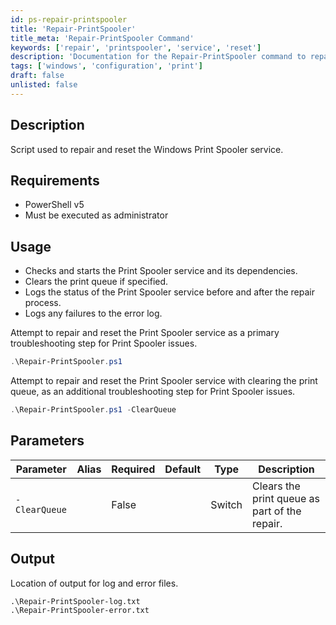 ```yaml
---
id: ps-repair-printspooler
title: 'Repair-PrintSpooler'
title_meta: 'Repair-PrintSpooler Command'
keywords: ['repair', 'printspooler', 'service', 'reset']
description: 'Documentation for the Repair-PrintSpooler command to repair and reset the Windows Print Spooler service.'
tags: ['windows', 'configuration', 'print']
draft: false
unlisted: false
---
```


## Description
Script used to repair and reset the Windows Print Spooler service.

## Requirements
- PowerShell v5
- Must be executed as administrator

## Usage
- Checks and starts the Print Spooler service and its dependencies.
- Clears the print queue if specified.
- Logs the status of the Print Spooler service before and after the repair process.
- Logs any failures to the error log.


Attempt to repair and reset the Print Spooler service as a primary troubleshooting step for Print Spooler issues.

```powershell
.\Repair-PrintSpooler.ps1
```

Attempt to repair and reset the Print Spooler service with clearing the print queue, as an additional troubleshooting step for Print Spooler issues.

```powershell
.\Repair-PrintSpooler.ps1 -ClearQueue
```

## Parameters
| Parameter         | Alias | Required  | Default   | Type      | Description                                   |
| ----------------- | ----- | --------- | --------- | --------- | --------------------------------------------- |
| `-ClearQueue`     |       | False     |           | Switch    | Clears the print queue as part of the repair. |

## Output
Location of output for log and error files.

    .\Repair-PrintSpooler-log.txt
    .\Repair-PrintSpooler-error.txt
